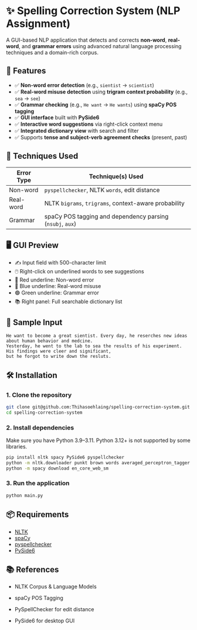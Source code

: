 # ✨ Spelling Correction System (NLP Assignment)

A GUI-based NLP application that detects and corrects **non-word**, **real-word**, and **grammar errors** using advanced natural language processing techniques and a domain-rich corpus.

## 🚀 Features

- ✅ **Non-word error detection** (e.g., `sientist` → `scientist`)
- ✅ **Real-word misuse detection** using **trigram context probability** (e.g., `sea` → `see`)
- ✅ **Grammar checking** (e.g., `He want` → `He wants`) using **spaCy POS tagging**
- ✅ **GUI interface** built with **PySide6**
- ✅ **Interactive word suggestions** via right-click context menu
- ✅ **Integrated dictionary view** with search and filter
- ✅ Supports **tense and subject-verb agreement checks** (present, past)

## 🧠 Techniques Used

| Error Type    | Technique(s) Used                                      |
|---------------|--------------------------------------------------------|
| Non-word      | `pyspellchecker`, NLTK `words`, edit distance          |
| Real-word     | NLTK `bigrams`, `trigrams`, context-aware probability  |
| Grammar       | spaCy POS tagging and dependency parsing (`nsubj`, `aux`) |

## 🖥️ GUI Preview

- ✍️ Input field with 500-character limit
- 🖱️ Right-click on underlined words to see suggestions
- 🔴 Red underline: Non-word error  
- 🔵 Blue underline: Real-word misuse  
- 🟢 Green underline: Grammar error  
- 📚 Right panel: Full searchable dictionary list


## 🧪 Sample Input

```text
He want to become a great sientist. Every day, he reserches new ideas about human behavior and medcine. 
Yesterday, he went to the lab to sea the results of his experiment. His findings were cleer and significant, 
but he forgot to write down the resluts.
```

## 🛠️ Installation
### 1. Clone the repository
```bash
git clone git@github.com:Thihasoehlaing/spelling-correction-system.git
cd spelling-correction-system
```

### 2. Install dependencies
Make sure you have Python 3.9–3.11. Python 3.12+ is not supported by some libraries.
```bash
pip install nltk spacy PySide6 pyspellchecker 
python -m nltk.downloader punkt brown words averaged_perceptron_tagger
python -m spacy download en_core_web_sm
```

### 3. Run the application
```bash
python main.py
```

## 📦 Requirements
- [NLTK](https://www.nltk.org/)
- [spaCy](https://spacy.io/)
- [pyspellchecker](https://pypi.org/project/pyspellchecker/)
- [PySide6](https://pypi.org/project/PySide6/)

## 📚 References
- NLTK Corpus & Language Models

- spaCy POS Tagging

- PySpellChecker for edit distance

- PySide6 for desktop GUI